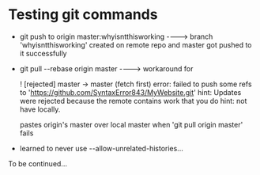 # Testing git commands

 * git push to origin master:whyisntthisworking ----> branch 'whyisntthisworking' created on remote repo and master got pushed to it successfully

 * git pull --rebase origin master ----> workaround for 
 
    ! [rejected]        master -> master (fetch first)
    error: failed to push some refs to 'https://github.com/SyntaxError843/MyWebsite.git'
    hint: Updates were rejected because the remote contains work that you do
    hint: not have locally.

    pastes origin's master over local master when 'git pull origin master' fails

 * learned to never use --allow-unrelated-histories...

To be continued... 
